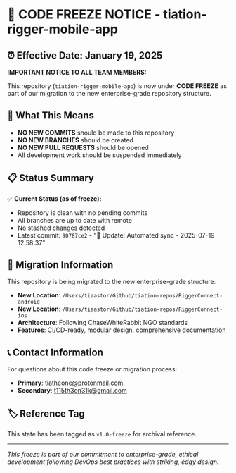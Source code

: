 # 🚨 CODE FREEZE NOTICE - tiation-rigger-mobile-app

## ⏰ Effective Date: January 19, 2025

**IMPORTANT NOTICE TO ALL TEAM MEMBERS:**

This repository (`tiation-rigger-mobile-app`) is now under **CODE FREEZE** as part of our migration to the new enterprise-grade repository structure.

## 🚫 What This Means

- **NO NEW COMMITS** should be made to this repository
- **NO NEW BRANCHES** should be created
- **NO NEW PULL REQUESTS** should be opened
- All development work should be suspended immediately

## 📋 Status Summary

✅ **Current Status (as of freeze):**
- Repository is clean with no pending commits
- All branches are up to date with remote
- No stashed changes detected
- Latest commit: `90787ce2` - "🚀 Update: Automated sync - 2025-07-19 12:58:37"

## 🔄 Migration Information

This repository is being migrated to the new enterprise-grade structure:
- **New Location**: `/Users/tiaastor/Github/tiation-repos/RiggerConnect-android`
- **New Location**: `/Users/tiaastor/Github/tiation-repos/RiggerConnect-ios`
- **Architecture**: Following ChaseWhiteRabbit NGO standards
- **Features**: CI/CD-ready, modular design, comprehensive documentation

## 📞 Contact Information

For questions about this code freeze or migration process:
- **Primary**: tiatheone@protonmail.com
- **Secondary**: t115th3on31k@gmail.com

## 🏷️ Reference Tag

This state has been tagged as `v1.0-freeze` for archival reference.

---
*This freeze is part of our commitment to enterprise-grade, ethical development following DevOps best practices with striking, edgy design.*

